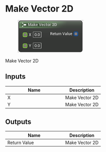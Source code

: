 # Make Vector 2D

<div align="left" data-full-width="false">

<figure><img src="make_vector_2d.png" alt=""><figcaption></figcaption></figure>

</div>

Make Vector 2D

## Inputs

<table>
<thead><tr><th width="170">Name</th><th>Description</th></tr></thead>
<tbody>
<tr><td>X</td><td>Make Vector 2D</td></tr>
<tr><td>Y</td><td>Make Vector 2D</td></tr>
</tbody>
</table>

## Outputs

<table>
<thead><tr><th width="170">Name</th><th>Description</th></tr></thead>
<tbody>
<tr><td>Return Value</td><td>Make Vector 2D</td></tr>
</tbody>
</table>